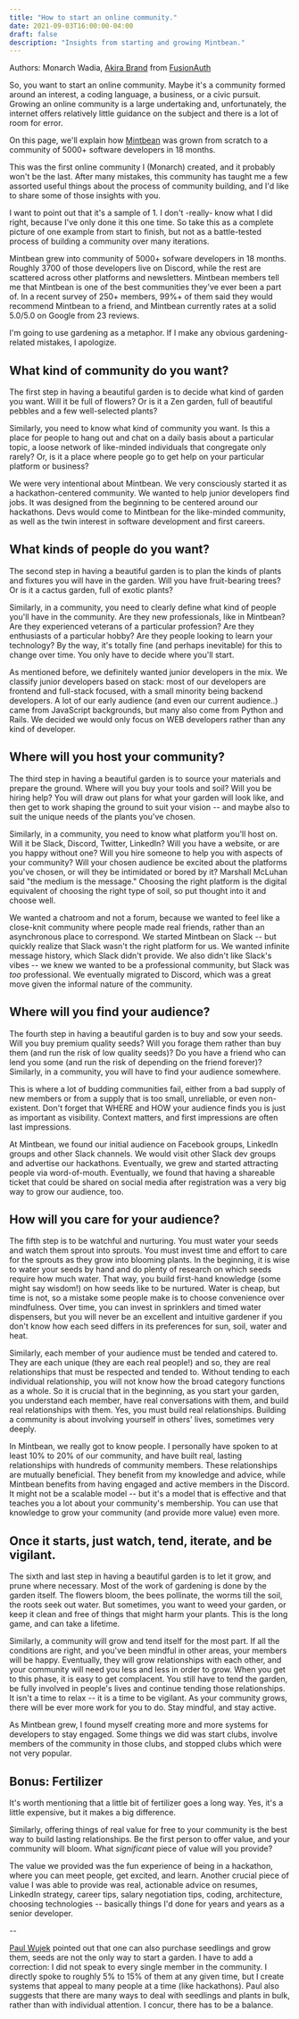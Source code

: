 ```yaml
---
title: "How to start an online community."
date: 2021-09-03T16:00:00-04:00
draft: false
description: "Insights from starting and growing Mintbean."
---
```


Authors: Monarch Wadia, [Akira Brand](https://www.linkedin.com/in/akirabrand/) from [FusionAuth](https://fusionauth.io/)

So, you want to start an online community. Maybe it's a community formed around an interest, a coding language, a business, or a civic pursuit. Growing an online community is a large undertaking and, unfortunately, the internet offers relatively little guidance on the subject and there is a lot of room for error.

On this page, we'll explain how [Mintbean](https://mintbean.io) was grown from scratch to a community of 5000+ software developers in 18 months.

This was the first online community I (Monarch) created, and it probably won't be the last. After many mistakes, this community has taught me a few assorted useful things about the process of community building, and I'd like to share some of those insights with you.

I want to point out that it's a sample of 1. I don't -really- know what I did right, because I've only done it this one time. So take this as a complete picture of one example from start to finish, but not as a battle-tested process of building a community over many iterations.

Mintbean grew into community of 5000+ sofware developers in 18 months. Roughly 3700 of those developers live on Discord, while the rest are scattered across other platforms and newsletters. Mintbean members tell me that Mintbean is one of the best communities they've ever been a part of. In a recent survey of 250+ members, 99%+ of them said they would recommend Mintbean to a friend, and Mintbean currently rates at a solid 5.0/5.0 on Google from 23 reviews.

I'm going to use gardening as a metaphor. If I make any obvious gardening-related mistakes, I apologize.

## What kind of community do you want?

The first step in having a beautiful garden is to decide what kind of garden you want. Will it be full of flowers? Or is it a Zen garden, full of beautiful pebbles and a few well-selected plants?

Similarly, you need to know what kind of community you want. Is this a place for people to hang out and chat on a daily basis about a particular topic, a loose network of like-minded individuals that congregate only rarely? Or, is it a place where people go to get help on your particular platform or business?

We were very intentional about Mintbean. We very consciously started it as a hackathon-centered community. We wanted to help junior developers find jobs. It was designed from the beginning to be centered around our hackathons. Devs would come to Mintbean for the like-minded community, as well as the twin interest in software development and first careers.

## What kinds of people do you want?

The second step in having a beautiful garden is to plan the kinds of plants and fixtures you will have in the garden. Will you have fruit-bearing trees? Or is it a cactus garden, full of exotic plants?

Similarly, in a community, you need to clearly define what kind of people you'll have in the community. Are they new professionals, like in Mintbean? Are they experienced veterans of a particular profession? Are they enthusiasts of a particular hobby? Are they people looking to learn your technology? By the way, it's totally fine (and perhaps inevitable) for this to change over time. You only have to decide where you'll start.

As mentioned before, we definitely wanted junior developers in the mix. We classify junior developers based on stack: most of our developers are frontend and full-stack focused, with a small minority being backend developers. A lot of our early audience (and even our current audience..) came from JavaScript backgrounds, but many also come from Python and Rails. We decided we would only focus on WEB developers rather than any kind of developer.

## Where will you host your community?

The third step in having a beautiful garden is to source your materials and prepare the ground. Where will you buy your tools and soil? Will you be hiring help? You will draw out plans for what your garden will look like, and then get to work shaping the ground to suit your vision -- and maybe also to suit the unique needs of the plants you've chosen.

Similarly, in a community, you need to know what platform you'll host on. Will it be Slack, Discord, Twitter, LinkedIn? Will you have a website, or are you happy without one? Will you hire someone to help you with aspects of your community? Will your chosen audience be excited about the platforms you've chosen, or will they be intimidated or bored by it? Marshall McLuhan said "the medium is the message." Choosing the right platform is the digital equivalent of choosing the right type of soil, so put thought into it and choose well.

We wanted a chatroom and not a forum, because we wanted to feel like a close-knit community where people made real friends, rather than an asynchronous place to correspond. We started Mintbean on Slack -- but quickly realize that Slack wasn't the right platform for us. We wanted infinite message history, which Slack didn't provide. We also didn't like Slack's vibes -- we knew we wanted to be a professional community, but Slack was _too_ professional. We eventually migrated to Discord, which was a great move given the informal nature of the community.

## Where will you find your audience?

The fourth step in having a beautiful garden is to buy and sow your seeds. Will you buy premium quality seeds? Will you forage them rather than buy them (and run the risk of low quality seeds)? Do you have a friend who can lend you some (and run the risk of depending on the friend forever)? Similarly, in a community, you will have to find your audience somewhere.

This is where a lot of budding communities fail, either from a bad supply of new members or from a supply that is too small, unreliable, or even non-existent. Don't forget that WHERE and HOW your audience finds you is just as important as visibility. Context matters, and first impressions are often last impressions.

At Mintbean, we found our initial audience on Facebook groups, LinkedIn groups and other Slack channels. We would visit other Slack dev groups and advertise our hackathons. Eventually, we grew and started attracting people via word-of-mouth. Eventually, we found that having a shareable ticket that could be shared on social media after registration was a very big way to grow our audience, too.

## How will you care for your audience?

The fifth step is to be watchful and nurturing. You must water your seeds and watch them sprout into sprouts. You must invest time and effort to care for the sprouts as they grow into blooming plants. In the beginning, it is wise to water your seeds by hand and do plenty of research on which seeds require how much water. That way, you build first-hand knowledge (some might say wisdom!) on how seeds like to be nurtured. Water is cheap, but time is not, so a mistake some people make is to choose convenience over mindfulness. Over time, you can invest in sprinklers and timed water dispensers, but you will never be an excellent and intuitive gardener if you don't know how each seed differs in its preferences for sun, soil, water and heat.

Similarly, each member of your audience must be tended and catered to. They are each unique (they are each real people!) and so, they are real relationships that must be respected and tended to. Without tending to each individual relationship, you will not know how the broad category functions as a whole. So it is crucial that in the beginning, as you start your garden, you understand each member, have real conversations with them, and build real relationships with them. Yes, you must build real relationships. Building a community is about involving yourself in others' lives, sometimes very deeply.

In Mintbean, we really got to know people. I personally have spoken to at least 10% to 20% of our community, and have built real, lasting relationships with hundreds of community members. These relationships are mutually beneficial. They benefit from my knowledge and advice, while Mintbean benefits from having engaged and active members in the Discord. It might not be a scalable model -- but it's a model that is effective and that teaches you a lot about your community's membership. You can use that knowledge to grow your community (and provide more value) even more.

## Once it starts, just watch, tend, iterate, and be vigilant.

The sixth and last step in having a beautiful garden is to let it grow, and prune where necessary. Most of the work of gardening is done by the garden itself. The flowers bloom, the bees pollinate, the worms till the soil, the roots seek out water. But sometimes, you want to weed your garden, or keep it clean and free of things that might harm your plants. This is the long game, and can take a lifetime.

Similarly, a community will grow and tend itself for the most part. If all the conditions are right, and you've been mindful in other areas, your members will be happy. Eventually, they will grow relationships with each other, and your community will need you less and less in order to grow. When you get to this phase, it is easy to get complacent. You still have to tend the garden, be fully involved in people's lives and continue tending those relationships. It isn't a time to relax -- it is a time to be vigilant. As your community grows, there will be ever more work for you to do. Stay mindful, and stay active.

As Mintbean grew, I found myself creating more and more systems for developers to stay engaged. Some things we did was start clubs, involve members of the community in those clubs, and stopped clubs which were not very popular.

## Bonus: Fertilizer

It's worth mentioning that a little bit of fertilizer goes a long way. Yes, it's a little expensive, but it makes a big difference.

Similarly, offering things of real value for free to your community is the best way to build lasting relationships. Be the first person to offer value, and your community will bloom. What _significant_ piece of value will you provide?

The value we provided was the fun experience of being in a hackathon, where you can meet people, get excited, and learn. Another crucial piece of value I was able to provide was real, actionable advice on resumes, LinkedIn strategy, career tips, salary negotiation tips, coding, architecture, choosing technologies -- basically things I'd done for years and years as a senior developer.

--

[Paul Wujek](https://www.linkedin.com/in/paulwujek/) pointed out that one can also purchase seedlings and grow them, seeds are not the only way to start a garden. I have to add a correction: I did not speak to every single member in the community. I directly spoke to roughly 5% to 15% of them at any given time, but I create systems that appeal to many people at a time (like hackathons). Paul also suggests that there are many ways to deal with seedlings and plants in bulk, rather than with individual attention. I concur, there has to be a balance.

